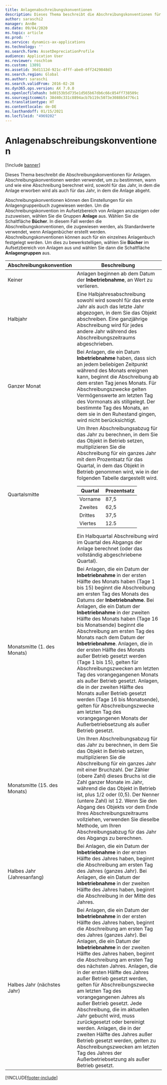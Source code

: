 ```yaml
---
title: Anlagenabschreibungskonventionen
description: Dieses Thema beschreibt die Abschreibungskonventionen für Anlagen.
author: saraschi2
manager: AnnBe
ms.date: 09/04/2020
ms.topic: article
ms.prod: ''
ms.service: dynamics-ax-applications
ms.technology: ''
ms.search.form: AssetDepreciationProfile
audience: Application User
ms.reviewer: roschlom
ms.custom: 13891
ms.assetid: 36d1112d-921c-4fff-abe0-0ff2429848d3
ms.search.region: Global
ms.author: saraschi
ms.search.validFrom: 2016-02-28
ms.dyn365.ops.version: AX 7.0.0
ms.openlocfilehash: bd0153b5d735e1d565b67db6c66c854ff738509c
ms.sourcegitcommit: 38d40c331c8894acb7b119c5073e3088b54776c1
ms.translationtype: HT
ms.contentlocale: de-DE
ms.lasthandoff: 01/15/2021
ms.locfileid: "4969202"
---
```

# <a name="fixed-asset-depreciation-conventions"></a>Anlagenabschreibungskonventionen

[!include [banner](../includes/banner.md)]

Dieses Thema beschreibt die Abschreibungskonventionen für Anlagen. Abschreibungskonventionen werden verwendet, um zu bestimmen, wann und wie eine Abschreibung berechnet wird, sowohl für das Jahr, in dem die Anlage erworben wird als auch für das Jahr, in dem die Anlage abgeht.

Abschreibungskonventionen können den Einstellungen für ein Anlagengruppenbuch zugewiesen werden. Um die Abschreibungskonvention im Aufsetzbereich von Anlagen anzuzeigen oder zuzuweisen, wählen Sie die Gruppen **Anlage** aus. Wählen Sie die Schaltfläche **Bücher**. In diesem Fall werden die Abschreibungskonventionen, die zugewiesen werden, als Standardwerte verwendet, wenn Anlagenbücher erstellt werden. Abschreibungskonventionen können auch für ein einzelnes Anlagenbuch festgelegt werden. Um dies zu bewerkstelligen, wählen Sie **Bücher** im Aufsetzbereich von Anlagen aus und wählen Sie dann die Schaltfläche **Anlagengruppen** aus.

| Abschreibungskonvention   | Beschreibung |
|---------------------------|-------------|
| Keiner                      | Anlagen beginnen ab dem Datum der <strong>Inbetriebnahme</strong>, an Wert zu verlieren. |
| Halbjahr                 | Eine Halbjahresabschreibung sowohl wird sowohl für das erste Jahr als auch das letzte Jahr abgezogen, in dem Sie das Objekt abschreiben. Eine ganzjährige Abschreibung wird für jedes andere Jahr während des Abschreibungszeitraums abgeschrieben. |
| Ganzer Monat                | Bei Anlagen, die ein Datum <strong>Inbetriebnahme</strong> haben, dass sich an jedem beliebigen Zeitpunkt während des Monats ereignen kann, beginnt die Abschreibung ab dem ersten Tag jenes Monats. Für Abschreibungszwecke gelten Vermögenswerte am letzten Tag des Vormonats als stillgelegt. Der bestimmte Tag des Monats, an dem sie in den Ruhestand gingen, wird nicht berücksichtigt. |
| Quartalsmitte               | Um Ihren Abschreibungsabzug für das Jahr zu berechnen, in dem Sie das Objekt in Betrieb setzen, multiplizieren Sie die Abschreibung für ein ganzes Jahr mit dem Prozentsatz für das Quartal, in dem das Objekt in Betrieb genommen wird, wie in der folgenden Tabelle dargestellt wird.<table><thead><tr><th>Quartal</th><th>Prozentsatz</th></tr></thead><tbody><tr><td>Vorname</td><td>87,5</td></tr><tr><td>Zweites</td><td>62,5</td></tr><tr><td>Drittes</td><td>37,5</td></tr><tr><td>Viertes</td><td>12.5</td></tr></tbody></table>Ein Halbquartal Abschreibung wird im Quartal des Abgangs der Anlage berechnet (oder das vollständig abgeschriebene Quartal). |
| Monatsmitte (1. des Monats)  | Bei Anlagen, die ein Datum der <strong>Inbetriebnahme</strong> in der ersten Hälfte des Monats haben (Tage 1 bis 15) beginnt die Abschreibung am ersten Tag des Monats des Datums der <strong>Inbetriebnahme</strong>. Bei Anlagen, die ein Datum der <strong>Inbetriebnahme</strong> in der zweiten Hälfte des Monats haben (Tage 16 bis Monatsende) beginnt die Abschreibung am ersten Tag des Monats nach dem Datum der <strong>Inbetriebnahme</strong>. Anlagen, die in der ersten Hälfte des Monats außer Betrieb gesetzt werden (Tage 1 bis 15), gelten für Abschreibungszwecken am letzten Tag des vorangegangenen Monats als außer Betrieb gesetzt. Anlagen, die in der zweiten Hälfte des Monats außer Betrieb gesetzt werden (Tage 16 bis Monatsende), gelten für Abschreibungszwecke am letzten Tag des vorangegangenen Monats der Außerbetriebsetzung als außer Betrieb gesetzt. |
| Monatsmitte (15. des Monats) | Um Ihren Abschreibungsabzug für das Jahr zu berechnen, in dem Sie das Objekt in Betrieb setzen, multiplizieren Sie die Abschreibung für ein ganzes Jahr mit einer Bruchzahl. Der Zähler (obere Zahl) dieses Bruchs ist die Zahl ganzer Monate im Jahr, während die das Objekt in Betrieb ist, plus 1/2 oder (0,5). Der Nenner (untere Zahl) ist 12. Wenn Sie den Abgang des Objekts vor dem Ende Ihres Abschreibungszeitraums vollziehen, verwenden Sie dieselbe Methode, um Ihren Abschreibungsabzug für das Jahr des Abgangs zu berechnen. |
| Halbes Jahr (Jahresanfang) | Bei Anlagen, die ein Datum der <strong>Inbetriebnahme</strong> in der ersten Hälfte des Jahres haben, beginnt die Abschreibung am ersten Tag des Jahres (ganzes Jahr). Bei Anlagen, die ein Datum der <strong>Inbetriebnahme</strong> in der zweiten Hälfte des Jahres haben, beginnt die Abschreibung in der Mitte des Jahres. |
| Halbes Jahr (nächstes Jahr)     | Bei Anlagen, die ein Datum der <strong>Inbetriebnahme</strong> in der ersten Hälfte des Jahres haben, beginnt die Abschreibung am ersten Tag des Jahres (ganzes Jahr). Bei Anlagen, die ein Datum der <strong>Inbetriebnahme</strong> in der zweiten Hälfte des Jahres haben, beginnt die Abschreibung am ersten Tag des nächsten Jahres. Anlagen, die in der ersten Hälfte des Jahres außer Betrieb gesetzt werden, gelten für Abschreibungszwecke am letzten Tag des vorangegangenen Jahres als außer Betrieb gesetzt. Jede Abschreibung, die im aktuellen Jahr gebucht wird, muss zurückgesetzt oder bereinigt werden. Anlagen, die in der zweiten Hälfte des Jahres außer Betrieb gesetzt werden, gelten zu Abschreibungszwecken am letzten Tag des Jahres der Außerbetriebsetzung als außer Betrieb gesetzt. |


[!INCLUDE[footer-include](../../includes/footer-banner.md)]